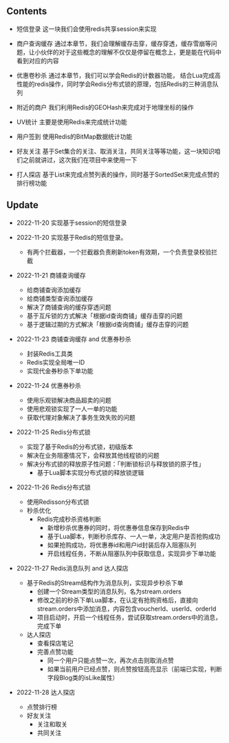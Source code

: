 ## Contents
* 短信登录
这一块我们会使用redis共享session来实现

* 商户查询缓存
通过本章节，我们会理解缓存击穿，缓存穿透，缓存雪崩等问题，让小伙伴的对于这些概念的理解不仅仅是停留在概念上，更是能在代码中看到对应的内容

* 优惠卷秒杀
通过本章节，我们可以学会Redis的计数器功能， 结合Lua完成高性能的redis操作，同时学会Redis分布式锁的原理，包括Redis的三种消息队列

* 附近的商户
我们利用Redis的GEOHash来完成对于地理坐标的操作

* UV统计
主要是使用Redis来完成统计功能

* 用户签到
使用Redis的BitMap数据统计功能

* 好友关注
基于Set集合的关注、取消关注，共同关注等等功能，这一块知识咱们之前就讲过，这次我们在项目中来使用一下

* 打人探店
基于List来完成点赞列表的操作，同时基于SortedSet来完成点赞的排行榜功能


## Update
- 2022-11-20 实现基于session的短信登录
- 2022-11-20 实现基于Redis的短信登录。
  - 有两个拦截器，一个拦截器负责刷新token有效期，一个负责登录校验拦截
- 2022-11-21 商铺查询缓存
  - 给商铺查询添加缓存
  - 给商铺类型查询添加缓存
  - 解决了商铺查询的缓存穿透问题
  - 基于互斥锁的方式解决「根据id查询商铺」缓存击穿的问题
  - 基于逻辑过期的方式解决「根据id查询商铺」缓存击穿的问题
- 2022-11-23 商铺查询缓存 and 优惠券秒杀
  - 封装Redis工具类
  - Redis实现全局唯一ID
  - 实现代金券秒杀下单功能
- 2022-11-24 优惠券秒杀
  - 使用乐观锁解决商品超卖的问题
  - 使用悲观锁实现了一人一单的功能
  - 获取代理对象解决了事务生效失败的问题

- 2022-11-25 Redis分布式锁
  - 实现了基于Redis的分布式锁，初级版本
  - 解决在业务阻塞情况下，会释放其他线程锁的问题
  - 解决分布式锁的释放原子性问题：「判断锁标识与释放锁的原子性」
    - 基于Lua脚本实现分布式锁的释放锁逻辑

- 2022-11-26 Redis分布式锁
  - 使用Redisson分布式锁
  - 秒杀优化
    - Redis完成秒杀资格判断
      - 新增秒杀优惠券的同时，将优惠券信息保存到Redis中
      - 基于Lua脚本，判断秒杀库存、一人一单，决定用户是否抢购成功
      - 如果抢购成功，将优惠券id和用户id封装后存入阻塞队列
      - 开启线程任务，不断从阻塞队列中获取信息，实现异步下单功能

- 2022-11-27 Redis消息队列 and 达人探店
  - 基于Redis的Stream结构作为消息队列，实现异步秒杀下单
    - 创建一个Stream类型的消息队列，名为stream.orders
    - 修改之前的秒杀下单Lua脚本，在认定有抢购资格后，直接向stream.orders中添加消息，内容包含voucherId、userId、orderId
    - 项目启动时，开启一个线程任务，尝试获取stream.orders中的消息，完成下单
  - 达人探店
    - 查看探店笔记
    - 完善点赞功能
      - 同一个用户只能点赞一次，再次点击则取消点赞
      - 如果当前用户已经点赞，则点赞按钮高亮显示（前端已实现，判断字段Blog类的isLike属性）

- 2022-11-28 达人探店
  - 点赞排行榜
  - 好友关注
    - 关注和取关
    - 共同关注
  